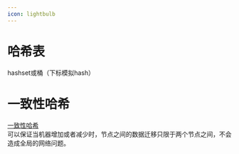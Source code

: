 ```yaml
---
icon: lightbulb
---
```

# 哈希表
hashset或桶（下标模拟hash） <br/>
# 一致性哈希
[一致性哈希](https://zhuanlan.zhihu.com/p/129049724) <br/>
可以保证当机器增加或者减少时，节点之间的数据迁移只限于两个节点之间，不会造成全局的网络问题。 <br/>

